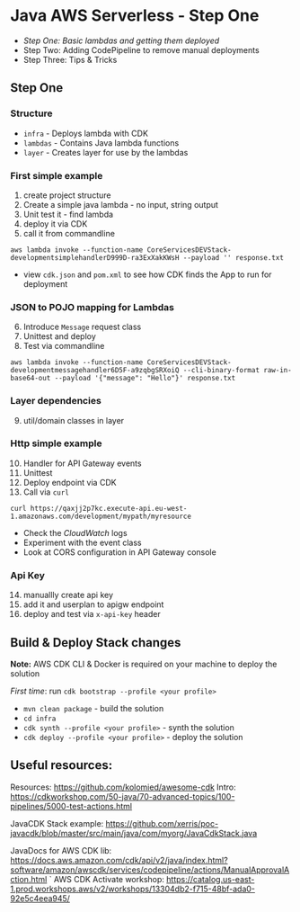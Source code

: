 # Java AWS Serverless - Step One

- *Step One: Basic lambdas and getting them deployed*
- Step Two: Adding CodePipeline to remove manual deployments
- Step Three: Tips & Tricks

## Step One

### Structure

* `infra` - Deploys lambda with CDK
* `lambdas` - Contains Java lambda functions
* `layer` - Creates layer for use by the lambdas

### First simple example
1. create project structure
2. Create a simple java lambda - no input, string output
3. Unit test it - find lambda
4. deploy it via CDK
5. call it from commandline

`aws lambda invoke --function-name CoreServicesDEVStack-developmentsimplehandlerD999D-ra3ExXakKWsH --payload '' response.txt`

* view `cdk.json` and `pom.xml` to see how CDK finds the App to run for deployment

### JSON to POJO mapping for Lambdas
6. Introduce `Message` request class
7. Unittest and deploy
8. Test via commandline

`aws lambda invoke --function-name CoreServicesDEVStack-developmentmessagehandler6D5F-a9zqbgSRXoiQ --cli-binary-format raw-in-base64-out --payload '{"message": "Hello"}' response.txt`

### Layer dependencies
9. util/domain classes in layer

### Http simple example
10. Handler for API Gateway events
11. Unittest
12. Deploy endpoint via CDK
13. Call via `curl`

`curl https://qaxjj2p7kc.execute-api.eu-west-1.amazonaws.com/development/mypath/myresource`

* Check the *CloudWatch* logs
* Experiment with the event class
* Look at CORS configuration in API Gateway console

### Api Key

14. manuallly create api key
15. add it and userplan to apigw endpoint
16. deploy and test via `x-api-key` header

## Build & Deploy Stack changes

**Note:** AWS CDK CLI & Docker is required on your machine to deploy the solution

*First time*: run `cdk bootstrap --profile <your profile>`

- `mvn clean package` - build the solution
- `cd infra`
- `cdk synth --profile <your profile>` - synth the solution
- `cdk deploy --profile <your profile>` - deploy the solution

## Useful resources:

Resources: https://github.com/kolomied/awesome-cdk
Intro: https://cdkworkshop.com/50-java/70-advanced-topics/100-pipelines/5000-test-actions.html

JavaCDK Stack example: https://github.com/xerris/poc-javacdk/blob/master/src/main/java/com/myorg/JavaCdkStack.java

JavaDocs for AWS CDK lib: https://docs.aws.amazon.com/cdk/api/v2/java/index.html?software/amazon/awscdk/services/codepipeline/actions/ManualApprovalAction.html
`
AWS CDK Activate workshop: https://catalog.us-east-1.prod.workshops.aws/v2/workshops/13304db2-f715-48bf-ada0-92e5c4eea945/
